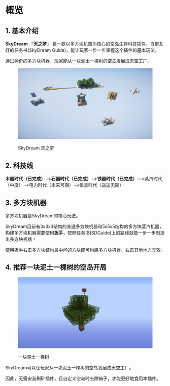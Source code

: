 # 概览

## 1. 基本介绍

**SkyDream** 『**天之梦**』 是一款以多方块机器为核心的空岛生存科技插件，自带友好的任务书(SkyDream Guide)，能让玩家一步一步掌握这个插件的基本玩法。

通过神奇的多方块机器，玩家能从一块泥土一棵树的空岛发展成天空工厂。

<figure><img src=".gitbook/assets/image.png" alt=""><figcaption><p>SkyDream 天之梦</p></figcaption></figure>

## 2. 科技线

**木器时代（已完成）—>石器时代（已完成）—>铁器时代（已完成）—**>蒸汽时代（中度）—>电力时代（未来可期）—>信息时代（遥遥无期）

## 3. 多方块机器

多方块机器是SkyDream的核心玩法。

SkyDream目前有3x3x3结构的普通多方块机器和5x5x5结构的多方块蒸汽机器，构建多方块机器需要使用**扳手**，按照任务书(SDGuide)上的路线就能一步一步制造出多方块机器！

使用扳手右击多方块结构最中间的方块即可构建多方块机器，右击其他地方无效。

## 4. 推荐一块泥土一棵树的空岛开局

<figure><img src=".gitbook/assets/image (45).png" alt=""><figcaption><p>一块泥土一棵树</p></figcaption></figure>

SkyDream可以让玩家从一块泥土一棵树的空岛发展成天空工厂。

因此，无需安装刷矿插件，且自定义空岛时去除箱子，才能更好地食用本插件。
